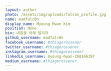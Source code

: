 ```yaml
---
layout: author
photo: /assets/img/uploads/falcon_profile.jpg
name: madfalc0n
display_name: Myoung Hwan Kim
position: None
bio: 내일을 위해 달리자
github_username: madfalc0n
facebook_username: #thiagorossener
twitter_username: #thiagorossener
instagram_username: #thiagorossener
linkedin_username: myoung-hwan-268166197
medium_username: #thiagorossener
---
```


